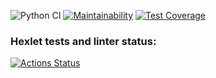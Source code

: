 ![Python CI](https://github.com/NONVME/python-project-lvl3/workflows/Python%20CI/badge.svg?branch=main)
[![Maintainability](https://api.codeclimate.com/v1/badges/3aef99c8389e3c89abf9/maintainability)](https://codeclimate.com/github/NONVME/python-project-lvl3/maintainability)
[![Test Coverage](https://api.codeclimate.com/v1/badges/3aef99c8389e3c89abf9/test_coverage)](https://codeclimate.com/github/NONVME/python-project-lvl3/test_coverage)

### Hexlet tests and linter status:
[![Actions Status](https://github.com/NONVME/python-project-lvl3/workflows/hexlet-check/badge.svg)](https://github.com/NONVME/python-project-lvl3/actions)
